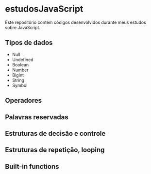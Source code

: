 # estudosJavaScript

Este repositório contém códigos desenvolvidos durante meus estudos sobre JavaScript.

## Tipos de dados

* Null
* Undefined
* Boolean
* Number
* BigInt
* String
* Symbol

## Operadores

## Palavras reservadas

## Estruturas de decisão e controle

## Estruturas de repetição, looping

## Built-in functions
